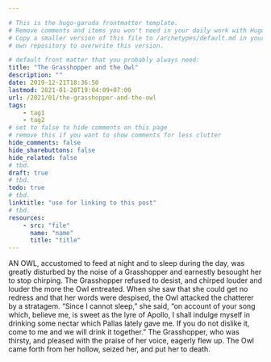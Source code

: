 ```yaml
---

# This is the hugo-garuda frontmatter template.
# Remove comments and items you won't need in your daily work with Hugo.
# Copy a smaller version of this file to /archetypes/default.md in your
# own repository to overwrite this version.

# default front matter that you probably always need:
title: "The Grasshopper and the Owl"
description: ""
date: 2019-12-21T18:36:50
lastmod: 2021-01-20T19:04:09+07:00
url: /2021/01/the-grasshopper-and-the-owl
tags:
    - tag1
    - tag2
# set to false to hide comments on this page
# remove this if you want to show comments for less clutter
hide_comments: false
hide_sharebuttons: false
hide_related: false
# tbd.
draft: true
# tbd.
todo: true
# tbd.
linktitle: "use for linking to this post"
# tbd.
resources:
    - src: "file"
      name: "name"
      title: "title"
---
```

AN OWL, accustomed to feed at night and to sleep during the day, was greatly disturbed by the noise of a Grasshopper and earnestly besought her to stop chirping. The Grasshopper refused to desist, and chirped louder and louder the more the Owl entreated. When she saw that she could get no redress and that her words were despised, the Owl attacked the chatterer by a stratagem. “Since I cannot sleep,” she said, “on account of your song which, believe me, is sweet as the lyre of Apollo, I shall indulge myself in drinking some nectar which Pallas lately gave me. If you do not dislike it, come to me and we will drink it together.” The Grasshopper, who was thirsty, and pleased with the praise of her voice, eagerly flew up. The Owl came forth from her hollow, seized her, and put her to death.
